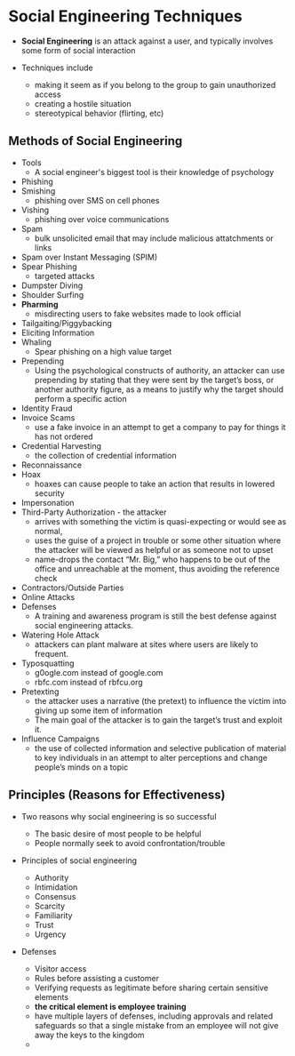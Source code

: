 # Social Engineering Techniques
- **Social Engineering** is an attack against a user, and typically involves some form of social interaction

- Techniques include
	- making it seem as if you belong to the group to gain unauthorized access
	- creating a hostile situation
	- stereotypical behavior (flirting, etc)

## Methods of Social Engineering
- Tools
	- A social engineer's biggest tool is their knowledge of psychology
- Phishing
- Smishing
	- phishing over SMS on cell phones
- Vishing
	- phishing over voice communications
- Spam
	- bulk unsolicited email that may include malicious attatchments or links
- Spam over Instant Messaging (SPIM)
- Spear Phishing
	- targeted attacks
- Dumpster Diving
- Shoulder Surfing
- **Pharming**
	- misdirecting users to fake websites made to look official
- Tailgaiting/Piggybacking
- Eliciting Information
- Whaling
	- Spear phishing on a high value target
- Prepending
	- Using the psychological constructs of authority, an attacker can use prepending by stating that they were sent by the target’s boss, or another authority figure, as a means to justify why the target should perform a specific action
- Identity Fraud
- Invoice Scams
	- use a fake invoice in an attempt to get a company to pay for things it has not ordered
- Credential Harvesting
	- the collection of credential information
- Reconnaissance
- Hoax
	- hoaxes can cause people to take an action that results in lowered security
- Impersonation
- Third-Party Authorization - the attacker
	- arrives with something the victim is quasi-expecting or would see as normal,
	- uses the guise of a project in trouble or some other situation where the attacker will be viewed as helpful or as someone not to upset
	- name-drops the contact “Mr. Big,” who happens to be out of the office and unreachable at the moment, thus avoiding the reference check
- Contractors/Outside Parties
- Online Attacks
- Defenses
	- A training and awareness program is still the best defense against social engineering attacks.
- Watering Hole Attack
	- attackers can plant malware at sites where users are likely to frequent.
- Typosquatting
	- g0ogle.com instead of google.com
	- rbfc.com instead of rbfcu.org
- Pretexting
	- the attacker uses a narrative (the pretext) to influence the victim into giving up some item of information
	- The main goal of the attacker is to gain the target’s trust and exploit it.
- Influence Campaigns
	- the use of collected information and selective publication of material to key individuals in an attempt to alter perceptions and change people’s minds on a topic
## Principles (Reasons for Effectiveness)
- Two reasons why social engineering is so successful
	- The basic desire of most people to be helpful
	- People normally seek to avoid confrontation/trouble

- Principles of social engineering
	- Authority
	- Intimidation
	- Consensus
	- Scarcity
	- Familiarity
	- Trust
	- Urgency
- Defenses
	- Visitor access
	- Rules before assisting a customer
	- Verifying requests as legitimate before sharing certain sensitive elements
	- **the critical element is employee training**
	- have multiple layers of defenses, including approvals and related safeguards so that a single mistake from an employee will not give away the keys to the kingdom
	- 